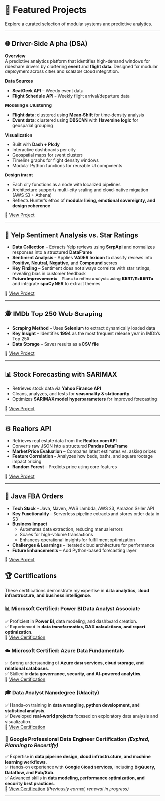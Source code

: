 

# 🌟 Featured Projects  
Explore a curated selection of modular systems and predictive analytics.

---

## 🌐 Driver-Side Alpha (DSA)

**Overview**  
A predictive analytics platform that identifies high-demand windows for rideshare drivers by clustering **event** and **flight data**. Designed for modular deployment across cities and scalable cloud integration.

**Data Sources**  
- **SeatGeek API** – Weekly event data  
- **Flight Schedule API** – Weekly flight arrival/departure data

**Modeling & Clustering**  
- **Flight data**: clustered using **Mean-Shift** for time-density analysis  
- **Event data**: clustered using **DBSCAN** with **Haversine logic** for geospatial grouping

**Visualization**  
- Built with **Dash + Plotly**  
- Interactive dashboards per city  
- Geospatial maps for event clusters  
- Timeline graphs for flight density windows  
- Modular Python functions for reusable UI components

**Design Intent**  
- Each city functions as a node with localized pipelines  
- Architecture supports multi-city scaling and cloud-native migration (AWS S3 + Athena)  
- Reflects Hunter’s ethos of **modular living, emotional sovereignty, and design coherence**

🔗 [View Project](https://github.com/Hbravence/Driver_Side_Alpha/tree/main)

---

## 📝 Yelp Sentiment Analysis vs. Star Ratings

- **Data Collection** – Extracts Yelp reviews using **SerpApi** and normalizes responses into a structured **DataFrame**  
- **Sentiment Analysis** – Applies **VADER lexicon** to classify reviews into **Positive, Neutral, Negative**, and **Compound** scores  
- **Key Finding** – Sentiment does not always correlate with star ratings, revealing bias in customer feedback  
- **Future Improvements** – Plans to refine analysis using **BERT/RoBERTa** and integrate **spaCy NER** to extract themes

🔗 [View Project](https://github.com/Hbravence/Yelp_Reviews/tree/main)

---

## 🕵️ IMDb Top 250 Web Scraping

- **Scraping Method** – Uses **Selenium** to extract dynamically loaded data  
- **Key Insight** – Identifies **1994** as the most frequent release year in IMDb’s Top 250  
- **Data Storage** – Saves results as a **CSV file**

🔗 [View Project](https://github.com/Hbravence/WebScrape_IMDB/tree/main)

---

## 📊 Stock Forecasting with SARIMAX

- Retrieves stock data via **Yahoo Finance API**  
- Cleans, analyzes, and tests for **seasonality & stationarity**  
- Optimizes **SARIMAX model hyperparameters** for improved forecasting

🔗 [View Project](https://github.com/Hbravence/AMZN_Forecasting/blob/main)

---

## ⚙️ Realtors API

- Retrieves real estate data from the **Realtor.com API**  
- Converts raw JSON into a structured **Pandas DataFrame**  
- **Market Price Evaluation** – Compares latest estimates vs. asking prices  
- **Feature Correlation** – Analyzes how beds, baths, and square footage impact pricing  
- **Random Forest** – Predicts price using core features

🔗 [View Project](https://github.com/Hbravence/Realtors_api_anaylsis/blob/main)

---

## 🚀 Java FBA Orders

- **Tech Stack** – Java, Maven, AWS Lambda, AWS S3, Amazon Seller API  
- **Key Functionality** – Serverless pipeline extracts and stores order data in S3  
- **Business Impact**  
  - Automates data extraction, reducing manual errors  
  - Scales for high-volume transactions  
  - Enhances operational insights for fulfillment optimization  
- **Challenges & Learnings** – Iterated cloud architecture for performance  
- **Future Enhancements** – Add Python-based forecasting layer

🔗 [View Project](https://github.com/Hbravence/FBA_Orders_API)
 


## 🏆 Certifications  

These certifications demonstrate my expertise in **data analytics, cloud infrastructure, and business intelligence**.

### 📊 **Microsoft Certified: Power BI Data Analyst Associate**  
✅ Proficient in **Power BI**, data modeling, and dashboard creation.  
✅ Experienced in **data transformation, DAX calculations, and report optimization**.  
🔗 [View Certification](https://learn.microsoft.com/api/credentials/share/en-us/Hunter-4438/119EEC522867D2F6?sharingId=814368B9FE402D82)  

### ☁️ **Microsoft Certified: Azure Data Fundamentals**  
✅ Strong understanding of **Azure data services, cloud storage, and relational databases**.  
✅ Skilled in **data governance, security, and AI-powered analytics**.  
🔗 [View Certification](https://learn.microsoft.com/api/credentials/share/en-us/Hunter-4438/10D8D2BE128E740?sharingId=814368B9FE402D82)  

### 🎓 **Data Analyst Nanodegree (Udacity)**  
✅ Hands-on training in **data wrangling, python development, and statistical analysis**.  
✅ Developed **real-world projects** focused on exploratory data analysis and visualization.  
🔗 [View Certification](https://www.udacity.com/certificate/e/ad57b69a-87f9-11ea-946c-0b56a632aecd)  

### 🔧 **Google Professional Data Engineer Certification** _(Expired, Planning to Recertify)_  
✅ Expertise in **data pipeline design, cloud infrastructure, and machine learning workflows**.  
✅ Hands-on experience with **Google Cloud services**, including **BigQuery, Dataflow, and Pub/Sub**.  
✅ Advanced skills in **data modeling, performance optimization, and security best practices**.  
🔗 [View Certification](https://www.credly.com/badges/6b3153dd-eea2-4aa5-a91f-69177d41f508) _(Previously earned, renewal in progress)_  




---




